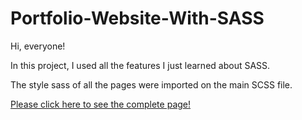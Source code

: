 # Portfolio-Website-With-SASS 

Hi, everyone! 

In this project, I used all the features I just learned about SASS.

The style sass of all the pages were imported on the main SCSS file.

[Please click here to see the complete page!](https://yasingultekin.github.io/Portfolio-Website-With-SASS/) 